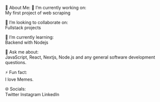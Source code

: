 💫 About Me:
🔭 I’m currently working on:<br>
My first project of web scraping

👯 I’m looking to collaborate on:<br>
Fullstack projects

🌱 I’m currently learning:<br>
Backend with Nodejs

💬 Ask me about:<br>
JavaScript, React, Nextjs, Node.js and any general software development questions.

⚡ Fun fact:<br>
I love Memes.

🌐 Socials:<br>
Twitter Instagram LinkedIn 

